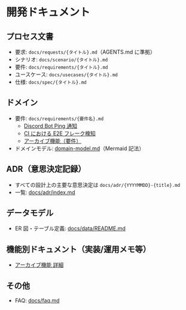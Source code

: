 # 開発ドキュメント

## プロセス文書

- 要求: `docs/requests/{タイトル}.md`（AGENTS.md に準拠）
- シナリオ: `docs/scenario/{タイトル}.md`
- 要件: `docs/requirements/{タイトル}.md`
- ユースケース: `docs/usecases/{タイトル}.md`
- 仕様: `docs/spec/{タイトル}.md`

## ドメイン

- 要件: `docs/requirements/{要件名}.md`
  - [Discord Bot Ping 通知](./requirements/discord-bot-ping.md)
  - [CI における E2E フレーク検知](./requirements/ci-flaky-detection.md)
  - [アーカイブ機能（要件）](./requirements/archive.md)
- ドメインモデル: [domain-model.md](./domain/domain-model.md)（Mermaid 記法）

## ADR（意思決定記録）

- すべての設計上の主要な意思決定は `docs/adr/{YYYYMMDD}-{title}.md`
- 一覧: [docs/adr/index.md](./adr/index.md)

## データモデル

- ER 図・テーブル定義: [docs/data/README.md](./data/README.md)

## 機能別ドキュメント（実装/運用メモ等）

- [アーカイブ機能 詳細](./functions/archive/README.md)

## その他

- FAQ: [docs/faq.md](./faq.md)

